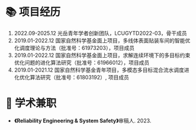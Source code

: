 <h1>📚 项目经历 </h1>
<ol>
    <li>
        2022.09-2025.12 光岳青年学者创新团队，LCUGYTD2022-03，骨干成员
    </li>
    <li>
        2019.01-2022.12 国家自然科学基金面上项目，多线体表面贴装车间的智能优化调度理论与方法（批准号：61973203），项目成员
    </li>
    <li>
        2019.01-2022.12 国家自然科学基金面上项目，求解连续环境下的多目标约束优化问题的进化算法研究（批准号：61966012），项目成员
    </li>
    <li>
        2019.01-2021.12 国家自然科学基金青年项目，多模态多目标混合流水调度进化优化算法研究（批准号：61803192）, 项目成员
    </li>
</ol>


<h1>📝 学术兼职 </h1>
<ul>
    <li>
        <strong>《Reliability Engineering & System Safety》</strong>审稿人. 2023.
    </li>
</ul>
